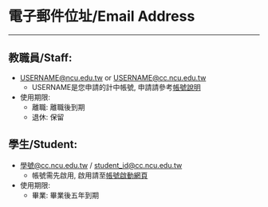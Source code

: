 # 電子郵件位址/Email Address
---

## 教職員/Staff:
- USERNAME@ncu.edu.tw or USERNAME@cc.ncu.edu.tw
    - USERNAME是您申請的計中帳號, 申請請參考[帳號說明](https://www.cc.ncu.edu.tw/page/account_about)
- 使用期限:
    - 離職: 離職後到期
    - 退休: 保留

## 學生/Student:
- 學號@cc.ncu.edu.tw / student_id@cc.ncu.edu.tw
  - 帳號需先啟用, 啟用請至[帳號啟動網頁](https://tarot.cc.ncu.edu.tw/UnixAccount/enableaccount.php)
- 使用期限:
    - 畢業: 畢業後五年到期
